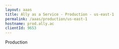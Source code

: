 ```yaml
---
layout: aaas
title: Ally as a Service - Production - us-east-1
permalink: /aaas/production/us-east-1
hostname: prod.ally.ac
clientId: 9653
---
```

Production